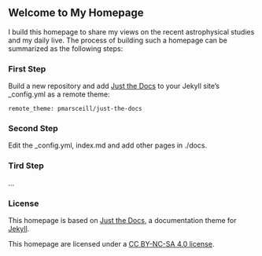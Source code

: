 ## Welcome to My Homepage

I build this homepage to share my views on the recent astrophysical studies and my daily live. The process of building such a homepage can be summarized as the following steps:

### First Step
Build a new repository and add [Just the Docs](https://pmarsceill.github.io/just-the-docs/) to your Jekyll site’s _config.yml as a remote theme:
```
remote_theme: pmarsceill/just-the-docs
```

### Second Step
Edit the _config.yml, index.md and add other pages in ./docs.

### Tird Step
...

### License
This homepage is based on [Just the Docs](https://github.com/pmarsceill/just-the-docs), a documentation theme for [Jekyll](https://jekyllrb.com).

This homepage are licensed under a [CC BY-NC-SA 4.0 license](https://creativecommons.org/licenses/by-nc-sa/4.0/). 
